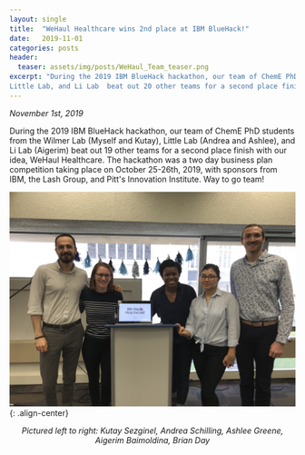 ```yaml
---
layout: single
title:  "WeHaul Healthcare wins 2nd place at IBM BlueHack!"
date:   2019-11-01
categories: posts
header:
  teaser: assets/img/posts/WeHaul_Team_teaser.png
excerpt: "During the 2019 IBM BlueHack hackathon, our team of ChemE PhD students from the Wilmer Lab,
Little Lab, and Li Lab  beat out 20 other teams for a second place finish with their idea, WeHaul Healthcare."
---
```

*November 1st, 2019*

During the 2019 IBM BlueHack hackathon, our team of ChemE PhD students from the Wilmer Lab (Myself and Kutay), Little Lab (Andrea and Ashlee),
and Li Lab (Aigerim) beat out 19 other teams for a second place finish with our idea, WeHaul Healthcare. The
hackathon was a two day business plan competition taking place on October 25-26th, 2019, with sponsors
from IBM, the Lash Group, and Pitt's Innovation Institute. Way to go team!

![award_image](/assets/img/posts/WeHaul_Team.png){: .align-center}
*<center>Pictured left to right: Kutay Sezginel, Andrea Schilling, Ashlee Greene, Aigerim Baimoldina, Brian Day</center>*
